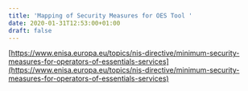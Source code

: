 ```yaml
---
title: 'Mapping of Security Measures for OES Tool '
date: 2020-01-31T12:53:00+01:00
draft: false
---
```


[https://www.enisa.europa.eu/topics/nis-directive/minimum-security-measures-for-operators-of-essentials-services](https://www.enisa.europa.eu/topics/nis-directive/minimum-security-measures-for-operators-of-essentials-services)